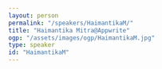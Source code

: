 ```yaml
---
layout: person
permalink: "/speakers/HaimantikaM/"
title: "Haimantika Mitra@Appwrite"
ogp: "/assets/images/ogp/HaimantikaM.jpg"
type: speaker
id: "HaimantikaM"
---
```

